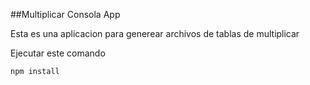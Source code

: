 ##Multiplicar Consola App

Esta es una aplicacion para generear archivos de tablas de multiplicar

Ejecutar este comando

```
npm install

```